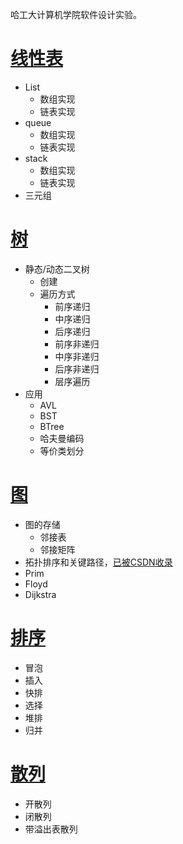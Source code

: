 哈工大计算机学院软件设计实验。

#  [线性表](./hit_ds_code/线性表)

* List
  * 数组实现
  * 链表实现
* queue
  * 数组实现
  * 链表实现
* stack
  * 数组实现
  * 链表实现
* 三元组

# [树](./hit_ds_code/树)

* 静态/动态二叉树
  * 创建
  * 遍历方式
    * 前序递归
    * 中序递归
    * 后序递归
    * 前序非递归
    * 中序非递归
    * 后序非递归
    * 层序遍历
* 应用
  * AVL
  * BST
  * BTree
  * 哈夫曼编码
  * 等价类划分

# [图](./hit_ds_code/图)

* 图的存储
  * 邻接表
  * 邻接矩阵
* 拓扑排序和关键路径，[已被CSDN收录](http://blog.csdn.net/hit1110310422/article/details/9387485)
* Prim
* Floyd
* Dijkstra

# [排序](./hit_ds_code/sort)

* 冒泡
* 插入
* 快排
* 选择
* 堆排
* 归并

# [散列](./hit_ds_code/散列技术)

* 开散列
* 闭散列
* 带溢出表散列



